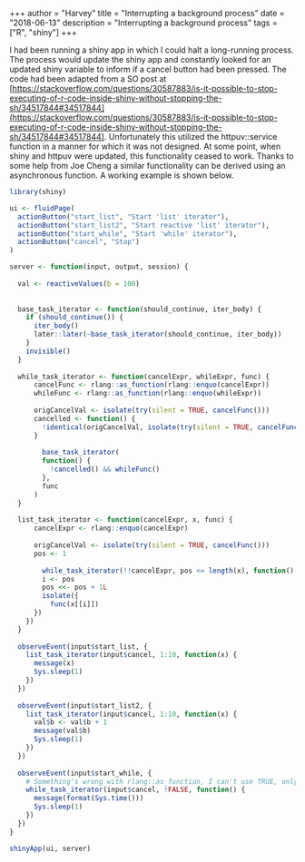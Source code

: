 +++
author = "Harvey"
title = "Interrupting a background process"
date = "2018-06-13"
description = "Interrupting a background process"
tags = ["R", "shiny"]
+++

I had been running a shiny app in which I could halt a long-running process.  The process would update the shiny app and constantly looked for an updated shiny variable to inform if a cancel button had been pressed.  The code had been adapted from a SO post at 
[https://stackoverflow.com/questions/30587883/is-it-possible-to-stop-executing-of-r-code-inside-shiny-without-stopping-the-sh/34517844#34517844](https://stackoverflow.com/questions/30587883/is-it-possible-to-stop-executing-of-r-code-inside-shiny-without-stopping-the-sh/34517844#34517844).
Unfortunately this utilized the httpuv::service function in a manner for which it was not designed.  At some point, when shiny and httpuv were updated, this functionality ceased to work.  Thanks to some help from Joe Cheng a similar functionality can be derived using an asynchronous function.  A working example is shown below.

```r
library(shiny)

ui <- fluidPage(
  actionButton("start_list", "Start 'list' iterator"),
  actionButton("start_list2", "Start reactive 'list' iterator"),
  actionButton("start_while", "Start 'while' iterator"),
  actionButton("cancel", "Stop")
)

server <- function(input, output, session) {
  
  val <- reactiveValues(b = 100)
  
  
  base_task_iterator <- function(should_continue, iter_body) {
    if (should_continue()) {
      iter_body()
      later::later(~base_task_iterator(should_continue, iter_body))
    }
    invisible()
  }
  
  while_task_iterator <- function(cancelExpr, whileExpr, func) {
      cancelFunc <- rlang::as_function(rlang::enquo(cancelExpr))
      whileFunc <- rlang::as_function(rlang::enquo(whileExpr))
      
      origCancelVal <- isolate(try(silent = TRUE, cancelFunc()))
      cancelled <- function() {
        !identical(origCancelVal, isolate(try(silent = TRUE, cancelFunc())))
      }
      
        base_task_iterator(
        function() {
          !cancelled() && whileFunc()
        },
        func
      )
  }
  
  list_task_iterator <- function(cancelExpr, x, func) {
      cancelExpr <- rlang::enquo(cancelExpr)
      
      origCancelVal <- isolate(try(silent = TRUE, cancelFunc()))
      pos <- 1
      
        while_task_iterator(!!cancelExpr, pos <= length(x), function() {
        i <- pos
        pos <<- pos + 1L
        isolate({
          func(x[[i]])
      })
    })
  }
  
  observeEvent(input$start_list, {
    list_task_iterator(input$cancel, 1:10, function(x) {
      message(x)
      Sys.sleep(1)
    })
  })
  
  observeEvent(input$start_list2, {
    list_task_iterator(input$cancel, 1:10, function(x) {
      val$b <- val$b + 1
      message(val$b)
      Sys.sleep(1)
    })
  })
  
  observeEvent(input$start_while, {
    # Something's wrong with rlang::as_function, I can't use TRUE, only !FALSE
    while_task_iterator(input$cancel, !FALSE, function() {
      message(format(Sys.time()))
      Sys.sleep(1)
    })
  })
}

shinyApp(ui, server)
```